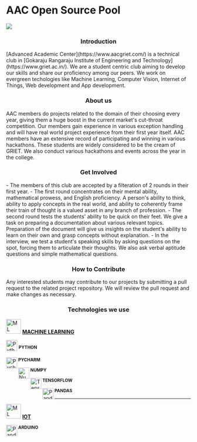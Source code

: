 <h1>AAC Open Source Pool</h1>
<img src="https://imgur.com/3ct1eKF">


<h3 align="center">Introduction</h3>
[Advanced Academic Center](https://www.aacgriet.com/) is a technical club in [Gokaraju Rangaraju Institute of Engineering and Technology](https://www.griet.ac.in/). We are a student centric club aiming to develop our skills and share our proficiency among our peers. We work on evergreen techologies like Machine Learning, Computer Vision, Internet of Things, Web development and App development.

<h3 align="center">About us</h3>
AAC members do projects related to the domain of their choosing every year, giving them a huge boost in the current market's cut-throat competition. Our members gain experience in various exception handling and will have real world project experience from their first year itself. AAC members have an extensive record of participating and winning in various hackathons. These students are widely considered to be the cream of GRIET. We also conduct various hackathons and events across the year in the college. 

<h3 align="center">Get Involved</h3>
- The members of this club are accepted by a filteration of 2 rounds in their first year.
- The first round concentrates on their mental ability, mathematical prowess, and English proficiency. A person's ability to think, ability to apply concepts in the real world, and ability to coherently frame their train of thought is a valued asset in any branch of profession.
- The second round tests the students' ability to be quick on their feet. We give a task on preparing a documentation about various relevant topics. Preparation of the document will give us insights on the student's ability to learn on their own and grasp concepts without explanation.
- In the interview, we test a student's speaking skills by asking questions on the spot, forcing them to articulate their thoughts. We also ask verbal aptitude questions and simple mathematical questions.

<h3 align="center">How to Contribute</h3>
Any interested students may contribute to our projects by submitting a pull request to the related project repository. We will review the pull request and make changes as necessary. 
<h3 align="center">Technologies we use</h3>

<p>
<img src="https://seeklogo.com/images/B/brain-logo-085FB58CDA-seeklogo.com.png" width="40px" height="40px" alt="ML"/> <b><u>MACHINE LEARNING</u></b>
</p>
<p style= " align=left ; justify-content =horizontally; font-size"30px">
<img src="https://upload.wikimedia.org/wikipedia/commons/thumb/c/c3/Python-logo-notext.svg/1869px-Python-logo-notext.svg.png" alt="Python" width="30px" height="30px">
<b><sup>  PYTHON</sup></b>
</p>
<p align="left">
<img src="https://upload.wikimedia.org/wikipedia/commons/thumb/1/1d/PyCharm_Icon.svg/2048px-PyCharm_Icon.svg.png" alt="Pycharm" width="30px" height="30px" align="left">
  <b><sup>PYCHARM</sup></b>
</p>
<p align="left">
<img src="https://user-images.githubusercontent.com/50221806/86498201-a8bd8680-bd39-11ea-9d08-66b610a8dc01.png" alt="Numpy" width="30px" height="30px" align="left">
  <b><sup>NUMPY</sup></b>
</p>
<p align="left">
<img src="https://upload.wikimedia.org/wikipedia/commons/thumb/2/2d/Tensorflow_logo.svg/1915px-Tensorflow_logo.svg.png" alt="Tensorflow" width="30px" height="30px" align="left">
  <b><sup>TENSORFLOW</sup></b>
</p>
<p align="left">
<img src="https://seeklogo.com/images/P/pandas-logo-776F6D45BB-seeklogo.com.png" alt="Pandas" width="30px" height="30px" align="left">
  <b><sup>PANDAS</sup></b>
</p>
<hr>
<p>
<img src="https://cdn-icons-png.flaticon.com/512/2808/2808331.png" width="40px" height="40px" alt="ML"/> <b><u>IOT</u></b>
</p>
<p align="left">
<img src="https://upload.wikimedia.org/wikipedia/commons/8/87/Arduino_Logo.svg" alt="Pandas" width="30px" height="30px" align="left">
<b><sup>  ARDUINO</sup></b>
</p>
